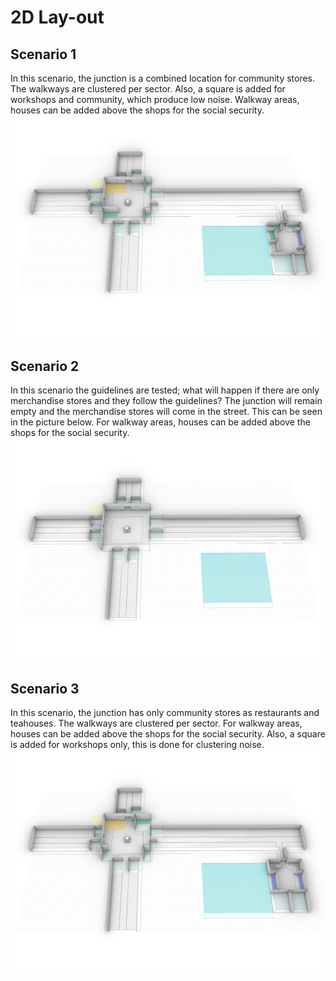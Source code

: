 # 2D Lay-out

## Scenario 1
In this scenario, the junction is a combined location for community stores. The walkways are clustered per sector. Also, a square is added for workshops and community, which produce low noise. Walkway areas, houses can be added above the shops for the social security.
<br>
<img src="BazaarConfig_3D_Scenario_1.jpg"  width="800" height="auto">

## Scenario 2
In this scenario the guidelines are tested; what will happen if there are only merchandise stores and they follow the guidelines? The junction will remain empty and the merchandise stores will come in the street. This can be seen in the picture below. For walkway areas, houses can be added above the shops for the social security.
<br>
<img src="BazaarConfig_3D_Scenario_2.jpg"  width="800" height="auto">

## Scenario 3
In this scenario, the junction has only community stores as restaurants and teahouses. The walkways are clustered per sector. For walkway areas, houses can be added above the shops for the social security. Also, a square is added for workshops only, this is done for clustering noise.
<br>
<img src="BazaarConfig_3D_Scenario_3.jpg"  width="800" height="auto">
